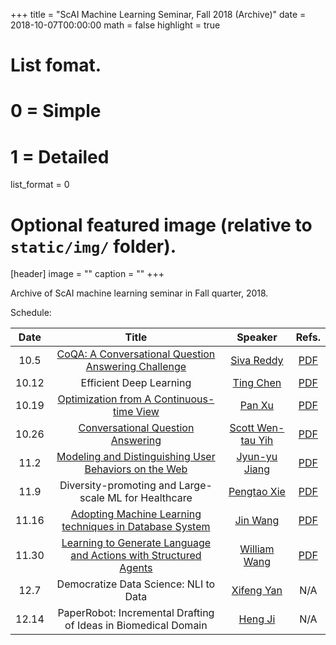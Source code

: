 +++
title = "ScAI Machine Learning Seminar, Fall 2018 (Archive)"
date = 2018-10-07T00:00:00
math = false
highlight = true

# List fomat.
#   0 = Simple
#   1 = Detailed
list_format = 0

# Optional featured image (relative to `static/img/` folder).
[header]
image = ""
caption = ""
+++

Archive of ScAI machine learning seminar in Fall quarter, 2018.

Schedule:

|  Date |                        Title                        |               Speaker              |  Refs. |
|:-----:|:---------------------------------------------------:|:----------------------------------:|:----------:|
| 10.5 | [CoQA: A Conversational Question Answering Challenge](https://drive.google.com/file/d/1UJj8L2WMNIRMXiTwcy4YH-Q9IihQTxVP/view) | [Siva Reddy](http://sivareddy.in/) |  [PDF](https://arxiv.org/abs/1808.07042)        |
| 10.12 |               Efficient Deep Learning               |[Ting Chen](http://web.cs.ucla.edu/~tingchen/)|    [PDF](https://arxiv.org/pdf/1806.09464.pdf)  |
| 10.19 |       [Optimization from A Continuous-time View](https://drive.google.com/file/d/1Rkpt9OXhCjmd8y2oZWnaVRiJl0mN7L2y/view)               |[Pan Xu](http://web.cs.ucla.edu/~panxu/)|   [PDF](http://proceedings.mlr.press/v80/xu18g/xu18g.pdf)  |
| 10.26 |      [Conversational Question Answering](https://drive.google.com/file/d/1C6O7Ic2lXqLVT2hARlqkBbASmTqwGiaR/view)               |[Scott Wen-tau Yih](http://scottyih.org/)|   [PDF](https://people.cs.umass.edu/~miyyer/pubs/2017_acl_dynsp.pdf) |
| 11.2 |       [Modeling and Distinguishing User Behaviors on the Web](https://drive.google.com/file/d/1mFS4aEMcjgKvT8mPIC5wyRQZYvZYmIiv/view)              |[Jyun-yu Jiang](https://jyunyu.csie.org/)  | [PDF](https://dl.acm.org/citation.cfm?id=3271808) |
| 11.9 | Diversity-promoting and Large-scale ML for Healthcare | [Pengtao Xie](http://www.cs.cmu.edu/~pengtaox/) | [PDF](https://pdfs.semanticscholar.org/8798/ea0ee095c5d30e8c5a98af41bf1f7cb0b054.pdf)|
| 11.16 | [Adopting Machine Learning techniques in Database System](https://drive.google.com/file/d/1ACaMp_Mg0U3TdaDDEQUIDJFm1o2MqdkM/view) | [Jin Wang](http://yellowstone.cs.ucla.edu/~jinwang/) | [PDF](https://dl.acm.org/citation.cfm?id=3196909) |
| 11.30 | [Learning to Generate Language and Actions with Structured Agents](https://drive.google.com/file/d/1i83zz6GiQYpqeVp-Kdto5LPzu2gBEz_u/view) | [William Wang](https://www.cs.ucsb.edu/~william/) | [PDF](https://arxiv.org/abs/1711.11135) |
| 12.7  | Democratize Data Science: NLI to Data | [Xifeng Yan](http://www.cs.ucsb.edu/~xyan/) | N/A|
| 12.14 | PaperRobot: Incremental Drafting of Ideas in Biomedical Domain | [Heng Ji](http://nlp.cs.rpi.edu/hengji.html) | N/A |
